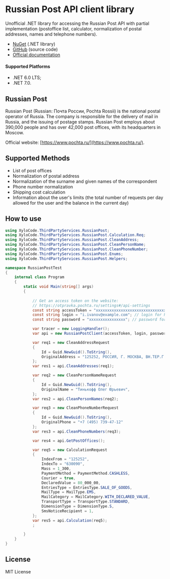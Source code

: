 ﻿# Russian Post API client library

Unofficial .NET library for accessing the Russian Post API with partial implementation (postoffice list, calculator, normalization of postal addresses, names and telephone numbers).

- [NuGet](https://www.nuget.org/packages/XyloCode.ThirdPartyServices.RussianPost) (.NET library)
- [GitHub](https://github.com/xylocode/ThirdPartyServices.RussianPost) (source code)
- [Official documentation](https://otpravka.pochta.ru/specification)

#### Supported Platforms

- .NET 6.0 LTS;
- .NET 7.0.

## Russian Post

Russian Post (Russian: Почта России, Pochta Rossii) is the national postal operator of Russia. The company is responsible for the delivery of mail in Russia, and the issuing of postage stamps. Russian Post employs about 390,000 people and has over 42,000 post offices, with its headquarters in Moscow.

Official website: [https://www.pochta.ru/](https://www.pochta.ru/).

## Supported Methods

- List of post offices
- Normalization of postal address
- Normalization of the surname and given names of the correspondent
- Phone number normalization
- Shipping cost calculation
- Information about the user's limits (the total number of requests per day allowed for the user and the balance in the current day)

## How to use

```cs
using XyloCode.ThirdPartyServices.RussianPost;
using XyloCode.ThirdPartyServices.RussianPost.Calculation.Req;
using XyloCode.ThirdPartyServices.RussianPost.CleanAddress;
using XyloCode.ThirdPartyServices.RussianPost.CleanPersonName;
using XyloCode.ThirdPartyServices.RussianPost.CleanPhoneNumber;
using XyloCode.ThirdPartyServices.RussianPost.Enums;
using XyloCode.ThirdPartyServices.RussianPost.Helpers;

namespace RussianPostTest
{
    internal class Program
    {
        static void Main(string[] args)
        {
        
            // Get an access token on the website:
            // https://otpravka.pochta.ru/settings#/api-settings
            const string accessToken = "xxxxxxxxxxxxxxxxxxxxxxxxxxxxxxxx";
            const string login = "i.ivanov@example.com"; // login for https://otpravka.pochta.ru/
            const string password = "xxxxxxxxxxxxxxxx"; // password for https://otpravka.pochta.ru/

            var tracer = new LoggingHandler();
            var api = new RussianPostClient(accessToken, login, password, httpMessageHandler: tracer);

            var req1 = new CleanAddressRequest
            {
                Id = Guid.NewGuid().ToString(),
                OriginalAddress = "125252, РОССИЯ, Г. МОСКВА, ВН.ТЕР.Г. МУНИЦИПАЛЬНЫЙ ОКРУГ ХОРОШЕВСКИЙ, 3-Я ПЕСЧАНАЯ УЛ., Д. 2А",
            };
            var res1 = api.CleanAddresses(req1);

            var req2 = new CleanPersonNameRequest
            {
                Id = Guid.NewGuid().ToString(),
                OriginalName = "Тинькофф Олег Юрьевич",
            };
            var res2 = api.CleanPersonNames(req2);

            var req3 = new CleanPhoneNumberRequest
            {
                Id = Guid.NewGuid().ToString(),
                OriginalPhone = "+7 (495) 739-47-12"
            };
            var res3 = api.CleanPhoneNumbers(req3);

            var res4 = api.GetPostOffices();

            var req5 = new CalculationRequest
            {
                IndexFrom = "125252",
                IndexTo = "630090",
                Mass = 1_300,
                PaymentMethod = PaymentMethod.CASHLESS, 
                Courier = true,
                DeclaredValue = 80_000_00,
                EntriesType = EntriesType.SALE_OF_GOODS,
                MailType = MailType.EMS,
                MailCategory = MailCategory.WITH_DECLARED_VALUE,
                TransportType = TransportType.STANDARD,
                DimensionType = DimensionType.S,
                SmsNoticeRecipient = 1,
            };
            var res5 = api.Calculation(req5);
            ;

        }
    }
}
```

## License

MIT License
